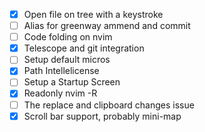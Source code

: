 - [x] Open file on tree with a keystroke
- [ ] Alias for greenway ammend and commit
- [ ] Code folding on nvim 
- [x] Telescope and git integration
- [ ] Setup default micros
- [x] Path Intellelicense
- [ ] Setup a Startup Screen
- [x] Readonly nvim -R
- [ ] The replace and clipboard changes issue
- [x] Scroll bar support, probably mini-map
